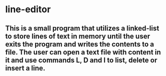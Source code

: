 # line-editor

## This is a small program that utilizes a linked-list to store lines of text in memory until the user exits the program and writes the contents to a file. The user can open a text file with content in it and use commands L, D and I to list, delete or insert a line.
